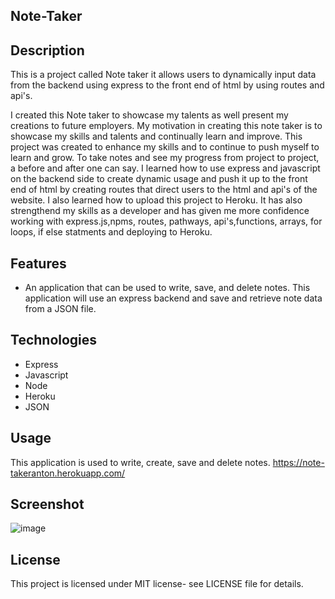## Note-Taker

## Description

This is a project called Note taker it allows users to dynamically input data from the backend using express to the front end of html by using routes and api's.

I created this Note taker to showcase my talents as well present my creations to future employers.
My motivation in creating this note taker is to showcase my skills and talents and continually learn and improve.
This project was created to enhance my skills and to continue to push myself to learn and grow. To take notes and see my progress from project to project, a before and after one can say.
I learned how to use express and javascript on the backend side to create dynamic usage and push it up to the front end of html by creating routes that direct users to the html and api's of the website. I also learned how to upload this project to Heroku.
It has also strengthend my skills as a developer and has given me more confidence working with express.js,npms, routes, pathways, api's,functions, arrays, for loops, if else statments and deploying to Heroku.

## Features

- An application that can be used to write, save, and delete notes. This application will use an express backend and save and retrieve note data from a JSON file.

## Technologies

- Express
- Javascript
- Node
- Heroku
- JSON

## Usage

This application is used to write, create, save and delete notes.
https://note-takeranton.herokuapp.com/

## Screenshot

![image](https://user-images.githubusercontent.com/71462708/108620458-58935180-73fa-11eb-96a1-82125011421e.png)

## License

This project is licensed under MIT license- see LICENSE file for details.
